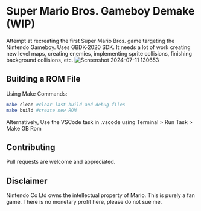 # Super Mario Bros. Gameboy Demake (WIP)

Attempt at recreating the first Super Mario Bros. game targeting the Nintendo Gameboy. Uses GBDK-2020 SDK. It needs a lot of work creating new level maps, creating enemies, implementing sprite collisions, finishing background collisions, etc.
![Screenshot 2024-07-11 130653](https://github.com/parkerallan/SMB_gb/assets/80134276/02989987-9864-4a51-a550-a996e10c7c9a)

## Building a ROM File

Using Make Commands:

```bash
make clean #clear last build and debug files
make build #create new ROM
```
Alternatively, Use the VSCode task in .vscode using Terminal > Run Task > Make GB Rom

## Contributing

Pull requests are welcome and appreciated.

## Disclaimer

Nintendo Co Ltd owns the intellectual property of Mario. This is purely a fan game. There is no monetary profit here, please do not sue me.

